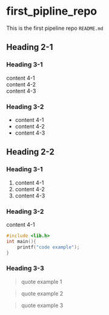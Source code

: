 # first_pipline_repo
This is the first pipeline repo `README.md`
## Heading 2-1
### Heading 3-1
content 4-1<br>
content 4-2<br>
content 4-3
### Heading 3-2
* content 4-1
* content 4-2
* content 4-3
## Heading 2-2
### Heading 3-1
1. content 4-1
2. content 4-2
3. content 4-3
### Heading 3-2
content 4-1
```C
#include <lib.h>
int main(){
    printf("code example");
}
```
### Heading 3-3
> quote example 1

> quote example 2

> quote example 3